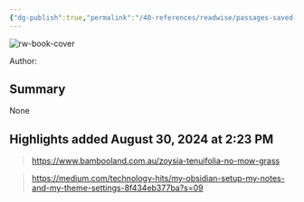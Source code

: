 ```yaml
---
{"dg-publish":true,"permalink":"/40-references/readwise/passages-saved-from-android/","tags":["rw/articles"]}
---
```


![rw-book-cover](https://readwise-assets.s3.amazonaws.com/static/images/default-book-icon-4.11327a2af05a.png)
  
Author: 

## Summary

None

## Highlights added August 30, 2024 at 2:23 PM
>https://www.bambooland.com.au/zoysia-tenuifolia-no-mow-grass 

>https://medium.com/technology-hits/my-obsidian-setup-my-notes-and-my-theme-settings-8f434eb377ba?s=09 


